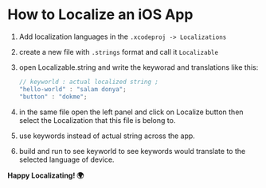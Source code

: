 # How to Localize an iOS App

1. Add localization languages in the `.xcodeproj -> Localizations`

2. create a new file with `.strings` format and call it `Localizable`

3. open Localizable.string and write the keyworad and translations like this:

   ```swift
   // keyworld : actual localized string ;
   "hello-world" : "salam donya";
   "button" : "dokme";
   ```

4. in the same file open the left panel and click on Localize button then select the Localization that this file is belong to.

5. use keywords instead of actual string across the app.

6. build and run to see keyworld to see keywords would translate to the selected language of device.

**Happy Localizating! 🌍**

